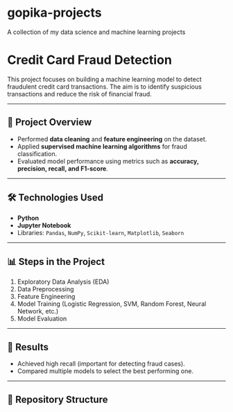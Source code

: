 # gopika-projects
A collection of my data science and machine learning projects
# Credit Card Fraud Detection

This project focuses on building a machine learning model to detect fraudulent credit card transactions. The aim is to identify suspicious transactions and reduce the risk of financial fraud.

---

## 📌 Project Overview
- Performed **data cleaning** and **feature engineering** on the dataset.  
- Applied **supervised machine learning algorithms** for fraud classification.  
- Evaluated model performance using metrics such as **accuracy, precision, recall, and F1-score**.  

---

## 🛠️ Technologies Used
- **Python**  
- **Jupyter Notebook**  
- Libraries: `Pandas`, `NumPy`, `Scikit-learn`, `Matplotlib`, `Seaborn`  

---

## 📊 Steps in the Project
1. Exploratory Data Analysis (EDA)  
2. Data Preprocessing  
3. Feature Engineering  
4. Model Training (Logistic Regression, SVM, Random Forest, Neural Network, etc.)  
5. Model Evaluation  

---

## 🚀 Results
- Achieved high recall (important for detecting fraud cases).  
- Compared multiple models to select the best performing one.  

---

## 📂 Repository Structure

